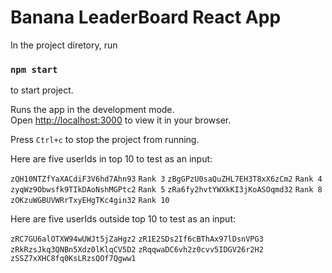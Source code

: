 # Banana LeaderBoard React App

In the project diretory, run

### `npm start`

to start project.

Runs the app in the development mode.\
Open [http://localhost:3000](http://localhost:3000) to view it in your browser.

Press `Ctrl+c` to stop the project from running.

Here are five userIds in top 10 to test as an input:

`zQH10NTZfYaXACdiF3V6hd7Ahn93` `Rank 3`
`zBgGPzU0saQuZHL7EH3T8xX6zCm2` `Rank 4`
`zyqWz9Obwsfk9TIkDAoNshMGPtc2` `Rank 5`
`zRa6fy2hvtYWXkKI3jKoASOqmd32` `Rank 8`
`zOKzuWGBUVWRrTxyEHgTKc4gin32` `Rank 10`

Here are five userIds outside top 10 to test as an input:

`zRC7GU6alOTXW94wUWJt5jZaHgz2`
`zR1E2SDs2If6cBThAx97lDsnVPG3`
`zRkRzsJkq3QNBn5Xdz0lKlqCV5D2`
`zRqqwaDC6vh2z0cvv5IDGV26r2H2`
`zSSZ7xXHC8fq0KsLRzsQOf7Qgww1`
